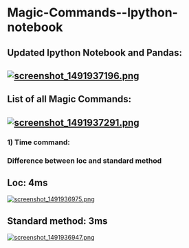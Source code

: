 # Magic-Commands--Ipython-notebook
## Updated Ipython Notebook and Pandas:
[![screenshot_1491937196.png](https://s19.postimg.org/rgx0e9ohf/screenshot_1491937196.png)](https://postimg.org/image/6ws6fs8q7/)
----
## List of all Magic Commands:
[![screenshot_1491937291.png](https://s19.postimg.org/lu0ngslyr/screenshot_1491937291.png)](https://postimg.org/image/gvd529i5r/)
----
### 1) Time command:
### Difference between loc and standard method

## Loc: 4ms
[![screenshot_1491936975.png](https://s19.postimg.org/fqj2wvvoz/screenshot_1491936975.png)](https://postimg.org/image/65zga06cv/)

## Standard method: 3ms
[![screenshot_1491936947.png](https://s19.postimg.org/u8ga4vn03/screenshot_1491936947.png)](https://postimg.org/image/red4rfktr/)

